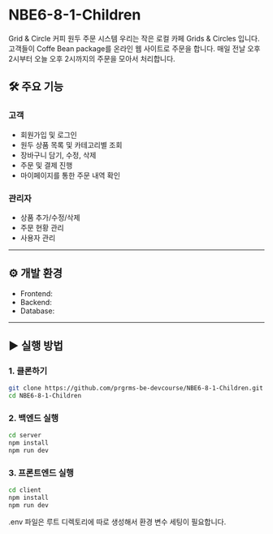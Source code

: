 # NBE6-8-1-Children
Grid &amp; Circle 커피 원두 주문 시스템
우리는 작은 로컬 카페 Grids & Circles 입니다. 고객들이 Coffe Bean package를 온라인 웹 사이트로 주문을 합니다. 매일 전날 오후 2시부터 오늘 오후 2시까지의 주문을 모아서 처리합니다.

## 🛠️ 주요 기능

### 고객
- 회원가입 및 로그인
- 원두 상품 목록 및 카테고리별 조회
- 장바구니 담기, 수정, 삭제
- 주문 및 결제 진행
- 마이페이지를 통한 주문 내역 확인

### 관리자
- 상품 추가/수정/삭제
- 주문 현황 관리
- 사용자 관리
  
---

## ⚙️ 개발 환경

- Frontend: 
- Backend: 
- Database: 


---

## ▶️ 실행 방법

### 1. 클론하기
```bash
git clone https://github.com/prgrms-be-devcourse/NBE6-8-1-Children.git
cd NBE6-8-1-Children
```
### 2. 백엔드 실행
```bash
cd server
npm install
npm run dev
```
### 3. 프론트엔드 실행
```bash
cd client
npm install
npm run dev
```
.env 파일은 루트 디렉토리에 따로 생성해서 환경 변수 세팅이 필요합니다.
